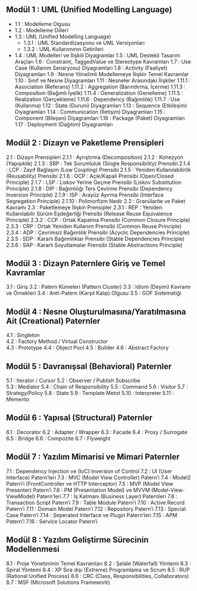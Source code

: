 ## Modül 1 : UML (Unified Modelling Language)
+ 1.1    : Modelleme Olgusu
+ 1.2    : Modelleme Dilleri
+ 1.3    : UML (Unified Modelling Language)
  + 1.3.1 : UML Standardizasyonu ve UML Versiyonları
  + 1.3.2 : UML Kullanımının Getirileri
+ 1.4    : UML Modelleri ve İlişkili Diyagramlar
1.5    : UML Destekli Tasarım Araçları
1.6    : Constraint, TaggedValue ve Stereotype Kavramları 
1.7    : Use Case (Kullanım Senaryosu) Diyagramları
1.8     : Activity (Faaliyet) Diyagramları
1.9    : Nesne Yönelimli Modellemeye İlişkin Temel Kavramlar
1.10    : Sınıf ve Nesne Diyagramları
1.11  : Nesneler Arasındaki İlişkiler
1.11.1 : Association (Referans)
1.11.2 : Aggregation (Barındırma, İçerme)
1.11.3 : Composition (Bağımlı İyelik)
1.11.4 : Generalization (Genelleme)
1.11.5 : Realization (Gerçekleme)
1.11.6 : Dependency (Bağımlılık)
1.11.7 :  Use (Kullanma)
1.12    : State (Durum) Diyagramları
1.13    : Sequence (Etkileşim) Diyagramları
1.14    : Communication (İletişim) Diyagramları
1.15    : Component (Bileşen) Diyagramları
1.16    : Package (Paket) Diyagramları 
1.17    : Deployment (Dağıtım) Diyagramları

## Modül 2 : Dizayn ve Paketleme Prensipleri
2.1 : Dizayn Prensipleri
2.1.1 : Ayrıştırma (Decomposition) 
2.1.2 : Kohezyon (Yapışıklık)
2.1.3 : SRP : Tek Sorumluluk (Single Responsibility) Prensibi
2.1.4 : LCP : Zayıf Bağlaşım (Low Coupling) Prensibi
2.1.5 : Yeniden Kullanılabilirlik (Reusability) Prensibi
2.1.6 : OCP : Açık/Kapalı Prensibi (Open/Closed Principle)
2.1.7 : LSP : Liskov Yerine Geçme Prensibi (Liskov Substitution Principle)
2.1.8 : DIP : Bağımlılığı Ters Çevirme Prensibi (Dependency Inversion Principle)
2.1.9 : ISP : Arayüz Ayırma Prensibi (Interface Segregation Principle)
2.1.10 : Polimorfizm Nedir
2.2 : Granülarite ve Paket Kavramı
2.3 : Paketlemeye İlişkin Prensipler
2.3.1 : REP : Yeniden Kullanılabilir Sürüm Eşdeğerliği Prensibi 
(Release Reuse Equivalence Principle)
2.3.2 : CCP : Ortak Kapatma Prensibi (Common Closure Principle)
2.3.3 : CRP  : Ortak Yeniden Kullanım Prensibi (Common Reuse Principle)
2.3.4 : ADP : Çevrimsiz Bağımlılık Prensibi (Acyclic Dependencies Principle)
2.3.5 : SDP : Kararlı Bağımlılıklar Prensibi (Stable Dependencies Principle)
2.3.6 : SAP : Kararlı Soyutlamalar Prensibi (Stable Abstractions Principle)

## Modül 3 : Dizayn Paternlere Giriş ve Temel Kavramlar
3.1 : Giriş
3.2 : Patern Kümeleri (Pattern Cluster)
3.3 : Idiom (Deyim) Kavramı ve Örnekleri
3.4 : Anti-Patern (Karşıt Kalıp) Olgusu
3.5 : GOF Sistematiği

## Modül 4 : Nesne Oluşturulmasına/Yaratılmasına Ait (Creational) Paternler

4.1 : Singleton           
4.2 : Factory Method / Virtual Constructor	
4.3 : Prototype
4.4 : Object Pool
4.5 : Builder 
4.6 : Abstract Factory

## Modül 5 : Davranışsal (Behavioral) Paternler

5.1 : Iterator / Cursor
5.2 : Observer / Publish Subscribe	
5.3 : Mediator 
5.4 : Chain of Responsibility 
5.5 : Command
5.6 : Visitor
5.7 : Strategy/Policy
5.8 : State
5.9 : Template Metot
5.10 : Interpreter
5.11 : Memento

## Modül 6 : Yapısal (Structural) Paternler
6.1 : Decorator
6.2 : Adapter / Wrapper
6.3 : Facade
6.4 : Proxy / Surrogate
6.5 : Bridge
6.6 : Compozite
6.7 : Flyweight  

## Modül 7 : Yazılım Mimarisi ve Mimari Paternler

7.1 : Dependency Injection ve (IoC) Inversion of Control 
7.2 : UI (User Interface) Patern’leri
7.3 :  MVC (Model View Controller) Patern’i
7.4 : Model2 Patern’i (FrontController ve HTTP Interceptor)
7.5 : MVP (Model View Presenter) Patern’i
7.6 : PM (Presentation Model) ve MVVM (Model-View-ViewModel) Patern’leri
7.7 : İş Katmanı (Business Layer) Paternleri
7.8 : Transaction Script Patern’i
7.9 : Table Module Patern’i
7.10 : Active Record Patern’i
7.11 : Domain Model Patern’i
7.12 : Repository Patern’i
7.13 : Special Case Patern’i
7.14 : Seperated Interface ve Plugin Patern’leri
7.15 : APM Patern’i
7.16 : Service Locator Patern’i

## Modül 8 : Yazılım Geliştirme Sürecinin Modellenmesi 

8.1 : Proje Yönetiminin Temel Kavramları
8.2 : Şelale (Waterfall) Yöntemi
8.3 : Spiral Yöntemi
8.4 : XP Sıra dışı (Extreme) Programlama ve Scrum
8.5 : RUP (Rational Unified Process)
8.6 : CRC (Class, Responsibilities, Collaborators)
8.7 : MSF (Microsoft Solutions Framework)

